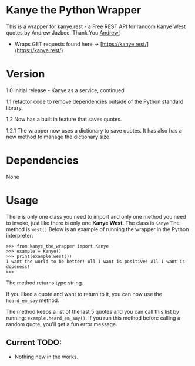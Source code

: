 # Kanye the Python Wrapper
This is a wrapper for kanye.rest - a Free REST API for random Kanye West quotes by Andrew Jazbec.
Thank You [Andrew!](https://github.com/ajzbc)

* Wraps GET requests found here -> [https://kanye.rest/](https://kanye.rest/)

# Version
1.0 Initial release - Kanye as a service, continued

1.1 refactor code to remove dependencies outside of the Python standard library.

1.2  Now has a built in feature that saves quotes.

1.2.1 The wrapper now uses a dictionary to save quotes. It has also has a new method to manage the dictionary size. 

# Dependencies
None

# Usage

There is only one class you need to import and only one method you need to invoke, just like there is only one **Kanye West**.
The class is `Kanye` 
The method is `west()`
Below is an example of running the wrapper in the Python interpreter:

```
>>> from kanye_the_wrapper import Kanye
>>> example = Kanye()
>>> print(example.west())
I want the world to be better! All I want is positive! All I want is dopeness!
>>> 
```

The method returns type string.

If you liked a quote and want to return to it, you can now use the `heard_em_say` method.

The method keeps a list of the last 5 quotes and you can call this list by running: 
`example.heard_em_say()`. 
If you run this method before calling a random quote, you'll get a fun error message.

## Current TODO: 

* Nothing new in the works.
